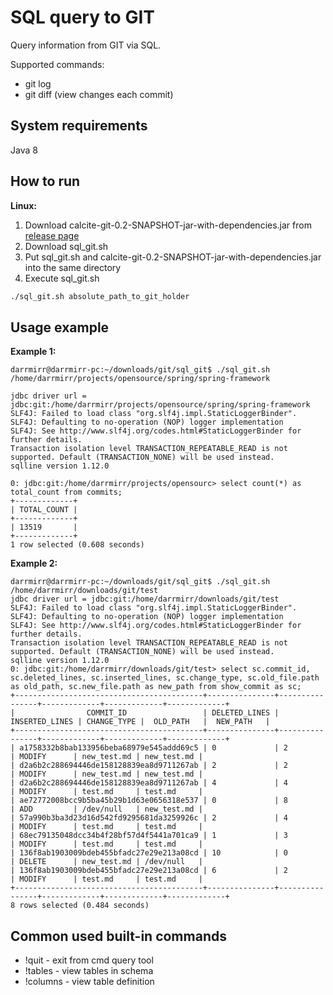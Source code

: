 # SQL query to GIT

Query information from GIT via SQL.

Supported commands:
- git log
- git diff (view changes each commit)

## System requirements

Java 8

## How to run

**Linux:**
1. Download calcite-git-0.2-SNAPSHOT-jar-with-dependencies.jar from [release page](https://github.com/DarrMirr/sql-git/releases)
2. Download sql_git.sh
3. Put sql_git.sh and calcite-git-0.2-SNAPSHOT-jar-with-dependencies.jar into the same directory
4. Execute sql_git.sh
```bash
./sql_git.sh absolute_path_to_git_holder
```

## Usage example

**Example 1:**
```
darrmirr@darrmirr-pc:~/downloads/git/sql_git$ ./sql_git.sh /home/darrmirr/projects/opensource/spring/spring-framework

jdbc driver url = jdbc:git:/home/darrmirr/projects/opensource/spring/spring-framework
SLF4J: Failed to load class "org.slf4j.impl.StaticLoggerBinder".
SLF4J: Defaulting to no-operation (NOP) logger implementation
SLF4J: See http://www.slf4j.org/codes.html#StaticLoggerBinder for further details.
Transaction isolation level TRANSACTION_REPEATABLE_READ is not supported. Default (TRANSACTION_NONE) will be used instead.
sqlline version 1.12.0

0: jdbc:git:/home/darrmirr/projects/opensourc> select count(*) as total_count from commits;
+-------------+
| TOTAL_COUNT |
+-------------+
| 13519       |
+-------------+
1 row selected (0.608 seconds)
```

**Example 2:**
```
darrmirr@darrmirr-pc:~/downloads/git/sql_git$ ./sql_git.sh /home/darrmirr/downloads/git/test
jdbc driver url = jdbc:git:/home/darrmirr/downloads/git/test
SLF4J: Failed to load class "org.slf4j.impl.StaticLoggerBinder".
SLF4J: Defaulting to no-operation (NOP) logger implementation
SLF4J: See http://www.slf4j.org/codes.html#StaticLoggerBinder for further details.
Transaction isolation level TRANSACTION_REPEATABLE_READ is not supported. Default (TRANSACTION_NONE) will be used instead.
sqlline version 1.12.0
0: jdbc:git:/home/darrmirr/downloads/git/test> select sc.commit_id, sc.deleted_lines, sc.inserted_lines, sc.change_type, sc.old_file.path as old_path, sc.new_file.path as new_path from show_commit as sc;
+------------------------------------------+---------------+----------------+-------------+-------------+-------------+
|                COMMIT_ID                 | DELETED_LINES | INSERTED_LINES | CHANGE_TYPE |  OLD_PATH   |  NEW_PATH   |
+------------------------------------------+---------------+----------------+-------------+-------------+-------------+
| a1758332b8bab133956beba68979e545addd69c5 | 0             | 2              | MODIFY      | new_test.md | new_test.md |
| d2a6b2c288694446de158128839ea8d9711267ab | 2             | 2              | MODIFY      | new_test.md | new_test.md |
| d2a6b2c288694446de158128839ea8d9711267ab | 4             | 4              | MODIFY      | test.md     | test.md     |
| ae72772008bcc9b5ba45b29b1d63e0656318e537 | 0             | 8              | ADD         | /dev/null   | new_test.md |
| 57a990b3ba3d23d16d542fd9295681da3259926c | 2             | 4              | MODIFY      | test.md     | test.md     |
| 68ec79135048dcc34b4f28bf57d4f5441a701ca9 | 1             | 3              | MODIFY      | test.md     | test.md     |
| 136f8ab1903009bdeb455bfadc27e29e213a08cd | 10            | 0              | DELETE      | new_test.md | /dev/null   |
| 136f8ab1903009bdeb455bfadc27e29e213a08cd | 6             | 2              | MODIFY      | test.md     | test.md     |
+------------------------------------------+---------------+----------------+-------------+-------------+-------------+
8 rows selected (0.484 seconds)
```

## Common used built-in commands

- !quit - exit from cmd query tool
- !tables - view tables in schema
- !columns <table name> - view table definition
